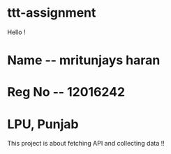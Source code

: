 # ttt-assignment

Hello !
# Name -- mritunjays haran 
# Reg No -- 12016242
# LPU, Punjab 



This project is about fetching API and collecting  data !!
